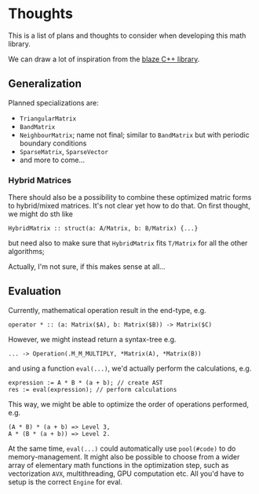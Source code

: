 
# Thoughts

This is a list of plans and thoughts to consider when developing this math library.

We can draw a lot of inspiration from the [blaze C++ library](https://bitbucket.org/blaze-lib/blaze/src/master/).

## Generalization

Planned specializations are:

- `TriangularMatrix`
- `BandMatrix`
- `NeighbourMatrix`; name not final; similar to `BandMatrix` but with periodic boundary conditions
- `SparseMatrix`, `SparseVector`
- and more to come...


### Hybrid Matrices

There should also be a possibility to combine these optimized matric forms to hybrid/mixed matrices.
It's not clear yet how to do that. On first thought, we might do sth like
```
HybridMatrix :: struct(a: A/Matrix, b: B/Matrix) {...}
```
but need also to make sure that `HybridMatrix` fits `T/Matrix` for all the other algorithms;

Actually, I'm not sure, if this makes sense at all...



## Evaluation

Currently, mathematical operation result in the end-type, e.g. 
```
operator * :: (a: Matrix($A), b: Matrix($B)) -> Matrix($C)
```
However, we might instead return a syntax-tree e.g.
```
... -> Operation(.M_M_MULTIPLY, *Matrix(A), *Matrix(B))
```
and using a function `eval(...)`, we'd actually perform the calculations, e.g.
```
expression := A * B * (a + b); // create AST
res := eval(expression); // perform calculations
```
This way, we might be able to optimize the order of operations performed, e.g.
```
(A * B) * (a + b) => Level 3,
A * (B * (a + b)) => Level 2.
```

At the same time, `eval(...)` could automatically use `pool(#code)` to do memory-management.
It might also be possible to choose from a wider array of elementary math functions in the optimization step, such as vectorization `AVX`, multithreading, GPU computation etc. All you'd have to setup is the correct `Engine` for eval.